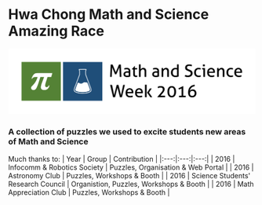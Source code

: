 # Hwa Chong Math and Science Amazing Race

![alt text]( ./Logo/MSW_light.png "MSW Logo!")

### A collection of puzzles we used to excite students new areas of Math and Science

Much thanks to:
| Year | Group | Contribution |
|:---:|:---:|:---:|
| 2016 | Infocomm & Robotics Society | Puzzles, Organisation & Web Portal |
| 2016 | Astronomy Club | Puzzles, Workshops & Booth |
| 2016 | Science Students' Research Council | Organistion, Puzzles, Workshops & Booth |
| 2016 | Math Appreciation Club | Puzzles, Workshops & Booth |
